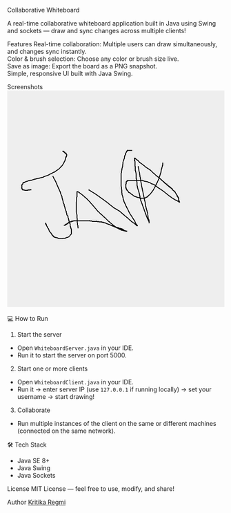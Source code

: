 Collaborative Whiteboard 

A real-time collaborative whiteboard application built in Java using Swing and sockets — draw and sync changes across multiple clients!

Features
Real-time collaboration: Multiple users can draw simultaneously, and changes sync instantly.  
Color & brush selection: Choose any color or brush size live.  
Save as image: Export the board as a PNG snapshot.  
Simple, responsive UI built with Java Swing.


Screenshots
![Collaborative Whiteboard Screenshot](whiteboard_1751522144993.png)



💻 How to Run

1. Start the server  
- Open `WhiteboardServer.java` in your IDE.
- Run it to start the server on port 5000.

2. Start one or more clients  
- Open `WhiteboardClient.java` in your IDE.
- Run it → enter server IP (use `127.0.0.1` if running locally) → set your username → start drawing!

3. Collaborate  
- Run multiple instances of the client on the same or different machines (connected on the same network).


🛠️ Tech Stack
- Java SE 8+
- Java Swing
- Java Sockets


License
MIT License — feel free to use, modify, and share!


Author
[Kritika Regmi](https://github.com/KritiikaaR)
